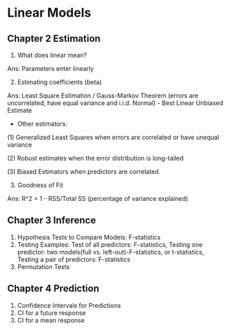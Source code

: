 # Linear Models

## Chapter 2 Estimation
1. What does linear mean?

Ans: Parameters enter linearly

2. Estimating coefficients (beta)

Ans: Least Square Estimation / Gauss-Markov Theorem (errors are uncorrelated, have equal variance and i.i.d. Normal) - Best Linear Unbiased Estimate

* Other estimators: 

(1) Generalized Least Squares when errors are correlated or have unequal variance 

(2) Robust estimates when the error distribution is long-tailed

(3) Biased Estimators when predictors are correlated.

3. Goodness of Fit

Ans: R^2 = 1 - RSS/Total SS (percentage of variance explained)

## Chapter 3 Inference

1. Hypothesis Tests to Compare Models: F-statistics
2. Testing Examples: Test of all predictors: F-statistics, Testing one predictor: two models(full vs. left-out)-F-statistics, or t-statistics, Testing a pair of predictors: F-statistics
3. Permutation Tests

## Chapter 4 Prediction

1. Confidence Intervals for Predictions
2. CI for a future response
3. CI for a mean response
